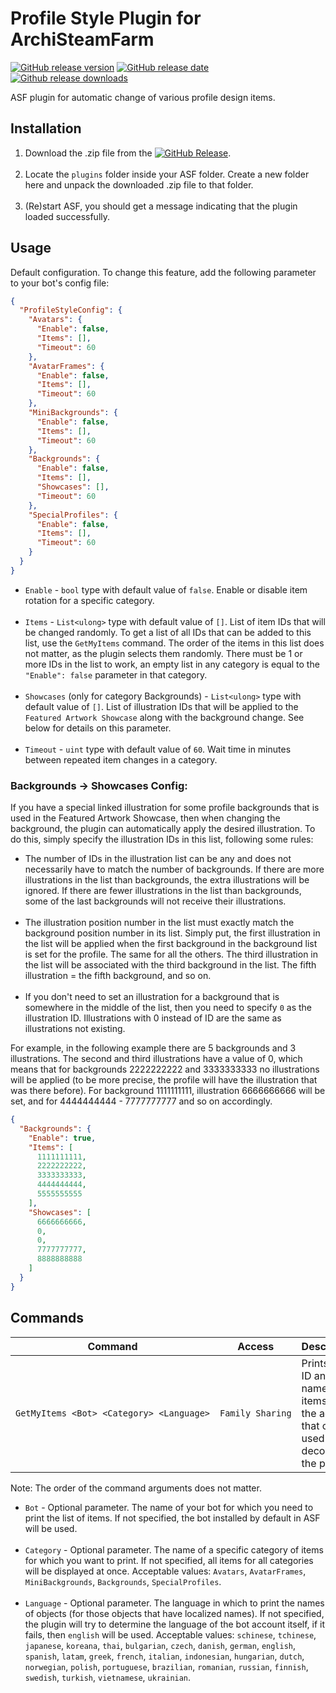 # Profile Style Plugin for ArchiSteamFarm

[![GitHub release version](https://img.shields.io/github/v/release/JackieWaltRyan/ProfileStyle.svg?label=Stable&logo=github)](https://github.com/JackieWaltRyan/ProfileStyle/releases/latest)
[![GitHub release date](https://img.shields.io/github/release-date/JackieWaltRyan/ProfileStyle.svg?label=Released&logo=github)](https://github.com/JackieWaltRyan/ProfileStyle/releases/latest)
[![Github release downloads](https://img.shields.io/github/downloads/JackieWaltRyan/ProfileStyle/latest/total.svg?label=Downloads&logo=github)](https://github.com/JackieWaltRyan/ProfileStyle/releases/latest)

ASF plugin for automatic change of various profile design items.

## Installation

1. Download the .zip file from
   the [![GitHub Release](https://img.shields.io/github/v/release/JackieWaltRyan/ProfileStyle?display_name=tag&logo=github&label=latest%20release)](https://github.com/JackieWaltRyan/ProfileStyle/releases/latest).<br><br>
2. Locate the `plugins` folder inside your ASF folder. Create a new folder here and unpack the downloaded .zip file to
   that folder.<br><br>
3. (Re)start ASF, you should get a message indicating that the plugin loaded successfully.

## Usage

Default configuration. To change this feature, add the following parameter to your bot's config file:

```json
{
  "ProfileStyleConfig": {
    "Avatars": {
      "Enable": false,
      "Items": [],
      "Timeout": 60
    },
    "AvatarFrames": {
      "Enable": false,
      "Items": [],
      "Timeout": 60
    },
    "MiniBackgrounds": {
      "Enable": false,
      "Items": [],
      "Timeout": 60
    },
    "Backgrounds": {
      "Enable": false,
      "Items": [],
      "Showcases": [],
      "Timeout": 60
    },
    "SpecialProfiles": {
      "Enable": false,
      "Items": [],
      "Timeout": 60
    }
  }
}
```

- `Enable` - `bool` type with default value of `false`. Enable or disable item rotation for a specific category.<br><br>
- `Items` - `List<ulong>` type with default value of `[]`. List of item IDs that will be changed randomly. To get a list
  of all IDs that can be added to this list, use the `GetMyItems` command. The order of the items in this list does not
  matter, as the plugin selects them randomly. There must be 1 or more IDs in the list to work, an empty list in any
  category is equal to the `"Enable": false` parameter in that category.<br><br>
- `Showcases` (only for category Backgrounds) - `List<ulong>` type with default value of `[]`. List of illustration IDs
  that will be applied to the `Featured Artwork Showcase` along with the background change. See below for details on
  this parameter.<br><br>
- `Timeout` - `uint` type with default value of `60`. Wait time in minutes between repeated item changes in a category.

### Backgrounds -> Showcases Config:

If you have a special linked illustration for some profile backgrounds that is used in the Featured Artwork Showcase,
then when changing the background, the plugin can automatically apply the desired illustration. To do this, simply
specify the illustration IDs in this list, following some rules:

- The number of IDs in the illustration list can be any and does not necessarily have to match the number of
  backgrounds. If there are more illustrations in the list than backgrounds, the extra illustrations will be ignored. If
  there are fewer illustrations in the list than backgrounds, some of the last backgrounds will not receive their
  illustrations.<br><br>
- The illustration position number in the list must exactly match the background position number in its list. Simply
  put, the first illustration in the list will be applied when the first background in the background list is set for
  the profile. The same for all the others. The third illustration in the list will be associated with the third
  background in the list. The fifth illustration = the fifth background, and so on.<br><br>
- If you don't need to set an illustration for a background that is somewhere in the middle of the list, then you need
  to specify `0` as the illustration ID. Illustrations with 0 instead of ID are the same as illustrations not existing.

For example, in the following example there are 5 backgrounds and 3 illustrations. The second and third illustrations
have a value of 0, which means that for backgrounds 2222222222 and 3333333333 no illustrations will be applied (to be
more precise, the profile will have the illustration that was there before). For background 1111111111, illustration
6666666666 will be set, and for 4444444444 - 7777777777 and so on accordingly.

```json
{
  "Backgrounds": {
    "Enable": true,
    "Items": [
      1111111111,
      2222222222,
      3333333333,
      4444444444,
      5555555555
    ],
    "Showcases": [
      6666666666,
      0,
      0,
      7777777777,
      8888888888
    ]
  }
}
```

## Commands

| Command                                  | Access           | Description                                                                                  | Example                                |
|------------------------------------------|------------------|----------------------------------------------------------------------------------------------|----------------------------------------|
| `GetMyItems <Bot> <Category> <Language>` | `Family Sharing` | Prints the ID and name of all items on the account that can be used to decorate the profile. | `GetMyItems MyBotName Avatars english` |

Note: The order of the command arguments does not matter.

- `Bot` - Optional parameter. The name of your bot for which you need to print the list of items. If not specified, the
  bot installed by default in ASF will be used.<br><br>
- `Category` - Optional parameter. The name of a specific category of items for which you want to print. If not
  specified, all items for all categories will be displayed at once. Acceptable values: `Avatars`, `AvatarFrames`,
  `MiniBackgrounds`, `Backgrounds`, `SpecialProfiles`.<br><br>
- `Language` - Optional parameter. The language in which to print the names of objects (for those objects that have
  localized names). If not specified, the plugin will try to determine the language of the bot account itself, if it
  fails, then `english` will be used. Acceptable values: `schinese`, `tchinese`, `japanese`, `koreana`, `thai`,
  `bulgarian`, `czech`, `danish`, `german`, `english`, `spanish`, `latam`, `greek`, `french`, `italian`, `indonesian`,
  `hungarian`, `dutch`, `norwegian`, `polish`, `portuguese`, `brazilian`, `romanian`, `russian`, `finnish`, `swedish`,
  `turkish`, `vietnamese`, `ukrainian`.
